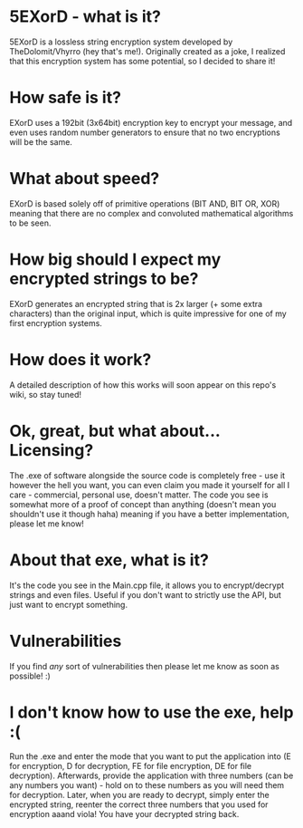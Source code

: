 # 5EXorD - what is it?
5EXorD is a lossless string encryption system developed by TheDolomit/Vhyrro (hey that's me!).
Originally created as a joke, I realized that this encryption system has some potential, so I decided to share it!
# How safe is it?
EXorD uses a 192bit (3x64bit) encryption key to encrypt your message, and even uses random number generators to ensure that no two encryptions will be the same.
# What about speed?
EXorD is based solely off of primitive operations (BIT AND, BIT OR, XOR) meaning that there are no complex and convoluted mathematical algorithms to be seen.
# How big should I expect my encrypted strings to be?
EXorD generates an encrypted string that is 2x larger (+ some extra characters) than the original input, which is quite impressive for one of my first encryption systems.
# How does it work?
A detailed description of how this works will soon appear on this repo's wiki, so stay tuned!
# Ok, great, but what about... Licensing?
The .exe of software alongside the source code is completely free - use it however the hell you want, you can even claim you made it yourself for all I care - commercial, personal use, doesn't matter. The code you see is somewhat more of a proof of concept than anything (doesn't mean you shouldn't use it though haha) meaning if you have a better implementation, please let me know!
# About that exe, what is it?
It's the code you see in the Main.cpp file, it allows you to encrypt/decrypt strings and even files. Useful if you don't want to strictly use the API, but just want to encrypt something.
# Vulnerabilities
If you find *any* sort of vulnerabilities then please let me know as soon as possible! :)
# I don't know how to use the exe, help :(
Run the .exe and enter the mode that you want to put the application into (E for encryption, D for decryption, FE for file encryption, DE for file decryption). Afterwards, provide the application with three numbers (can be any numbers you want) - hold on to these numbers as you will need them for decryption. Later, when you are ready to decrypt, simply enter the encrypted string, reenter the correct three numbers that you used for encryption aaand viola! You have your decrypted string back.
